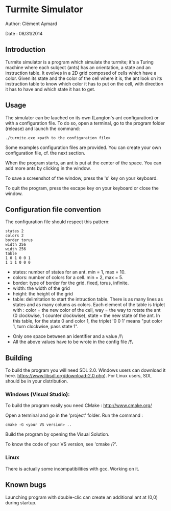 # Turmite Simulator
Author: Clément Aymard

Date  : 08/31/2014


## Introduction
Turmite simulator is a program which simulate the turmite; it's a Turing machine where each subject (ants) has an orientation, a state and an instruction table. It evolves in a 2D grid composed of cells which have a color. Given its state and the color of the cell where it is, the ant look on its instruction table to know which color it has to put on the cell, with direction it has to have and which state it has to get.

## Usage
The simulator can be lauched on its own (Langton's ant configuration) or with a configuration file. To do so, open a terminal, go to the program folder (release) and launch the command:

`./turmite.exe <path to the configuration file>`

Some examples configuration files are provided. You can create your own configuration file, cf. the next section.

When the program starts, an ant is put at the center of the space. You can add more ants by clicking in the window.

To save a screenshot of the window, press the 's' key on your keyboard.

To quit the program, press the escape key on your keyboard or close the window.


## Configuration file convention
The configuration file should respect this pattern:

```
states 2
colors 2
border torus
width 256
width 256
table
1 0 1 0 0 1
1 1 1 0 0 0
```

* states: number of states for an ant. min = 1, max = 10.
* colors: number of colors for a cell. min = 2, max = 5.
* border: type of border for the grid. fixed, torus, infinite.
* width:  the width of the grid
* height: the height of the grid
* table:  delimitation to start the intruction table. There is as many lines as states and as many colums as colors. Each element of the table is triplet with : color = the new color of the cell, way = the way to rotate the ant (0 clockwise, 1 counter clockwise), state = the new state of the ant. In this table, for the state 0 and color 1, the triplet '0 0 1' means "put color 1, turn clockwise, pass state 1".

- Only one space between an identifier and a value /!\
- All the above values have to be wrote in the config file /!\


## Building
To build the program you will need SDL 2.0. Windows users can download it here. https://www.libsdl.org/download-2.0.php). For Linux users, SDL should be in your distribution.

### Windows (Visual Studio):
To build the program easily you need CMake : http://www.cmake.org/

Open a terminal and go in the 'project' folder. Run the command :

`cmake -G <your VS version> ..`

Build the program by opening the Visual Solution.

To know the code of your VS version, see 'cmake /?'.

### Linux
There is actually some incompatibilities with gcc. Working on it.


## Known bugs
Launching program with double-clic can create an additional ant at (0,0) during startup.
